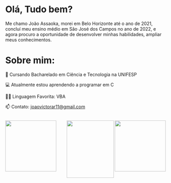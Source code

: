 # Olá, Tudo bem?
Me chamo João Assaoka, morei em Belo Horizonte até o ano de 2021, concluí meu ensino médio em São José dos Campos no ano de 2022, e agora procuro a oportunidade de desenvolver minhas habilidades, ampliar meus conhecimentos.


# Sobre mim:

🌱 Cursando Bacharelado em Ciência e Tecnologia na UNIFESP

💻 Atualmente estou aprendendo a programar em C

👨‍💻 Linguagem Favorita: VBA

📫 Contato: joaovictorar11@gmail.com

##


<div>
  <a href="https://github.com/Assaoka">
  <img height="160em"   align="center" src="https://github-readme-stats.vercel.app/api?username=Assaoka&show_icons=true&theme=react&include_all_commits=true&count_private=true"/>
  <img height="160em"  align="right" src="https://github-readme-stats.vercel.app/api/top-langs/?username=Assaoka&layout=compact&langs_count=7&theme=react" />
  <img align="right" width="148" height="180" src="https://media1.tenor.com/images/68e8337fb4eb7e40645d832c64762a8b/tenor.gif?itemid=19443613">
</div>
